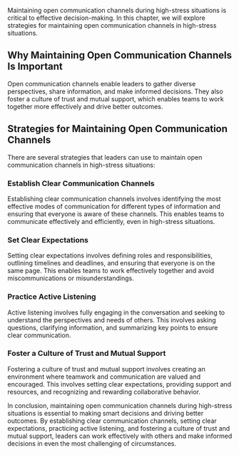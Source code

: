 
Maintaining open communication channels during high-stress situations is critical to effective decision-making. In this chapter, we will explore strategies for maintaining open communication channels in high-stress situations.

Why Maintaining Open Communication Channels Is Important
--------------------------------------------------------

Open communication channels enable leaders to gather diverse perspectives, share information, and make informed decisions. They also foster a culture of trust and mutual support, which enables teams to work together more effectively and drive better outcomes.

Strategies for Maintaining Open Communication Channels
------------------------------------------------------

There are several strategies that leaders can use to maintain open communication channels in high-stress situations:

### Establish Clear Communication Channels

Establishing clear communication channels involves identifying the most effective modes of communication for different types of information and ensuring that everyone is aware of these channels. This enables teams to communicate effectively and efficiently, even in high-stress situations.

### Set Clear Expectations

Setting clear expectations involves defining roles and responsibilities, outlining timelines and deadlines, and ensuring that everyone is on the same page. This enables teams to work effectively together and avoid miscommunications or misunderstandings.

### Practice Active Listening

Active listening involves fully engaging in the conversation and seeking to understand the perspectives and needs of others. This involves asking questions, clarifying information, and summarizing key points to ensure clear communication.

### Foster a Culture of Trust and Mutual Support

Fostering a culture of trust and mutual support involves creating an environment where teamwork and communication are valued and encouraged. This involves setting clear expectations, providing support and resources, and recognizing and rewarding collaborative behavior.

In conclusion, maintaining open communication channels during high-stress situations is essential to making smart decisions and driving better outcomes. By establishing clear communication channels, setting clear expectations, practicing active listening, and fostering a culture of trust and mutual support, leaders can work effectively with others and make informed decisions in even the most challenging of circumstances.
